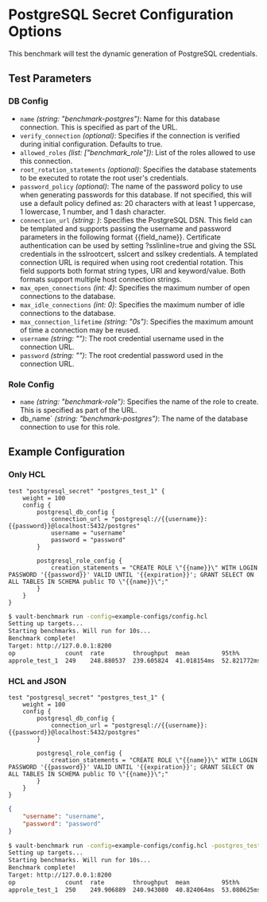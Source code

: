 # PostgreSQL Secret Configuration Options

This benchmark will test the dynamic generation of PostgreSQL credentials.

## Test Parameters
### DB Config
- `name` _(string: "benchmark-postgres")_: Name for this database connection. This is specified as part of the URL.
- `verify_connection` _(optional)_: Specifies if the connection is verified during initial configuration. Defaults to true.
- `allowed_roles` _(list: ["benchmark_role"])_: List of the roles allowed to use this connection. 
- `root_rotation_statements` _(optional)_: Specifies the database statements to be executed to rotate the root user's credentials.
- `password_policy` _(optional)_: The name of the password policy to use when generating passwords for this database. If not specified, this will use a default policy defined as: 20 characters with at least 1 uppercase, 1 lowercase, 1 number, and 1 dash character.
- `connection_url` _(string: <required>)_: Specifies the PostgreSQL DSN. This field can be templated and supports passing the username and password parameters in the following format {{field_name}}. Certificate authentication can be used by setting ?sslinline=true and giving the SSL credentials in the sslrootcert, sslcert and sslkey credentials. A templated connection URL is required when using root credential rotation. This field supports both format string types, URI and keyword/value. Both formats support multiple host connection strings. 
- `max_open_connections` _(int: 4)_: Specifies the maximum number of open connections to the database.
- `max_idle_connections` _(int: 0)_: Specifies the maximum number of idle connections to the database. 
- `max_connection_lifetime` _(string: "0s")_: Specifies the maximum amount of time a connection may be reused.
- `username` _(string: "")_: The root credential username used in the connection URL.
- `password` _(string: "")_: The root credential password used in the connection URL.


### Role Config
- `name` _(string: "benchmark-role")_: Specifies the name of the role to create. This is specified as part of the URL.
- db_name` _(string: "benchmark-postgres")_: The name of the database connection to use for this role.

## Example Configuration 
### Only HCL
```hcl
test "postgresql_secret" "postgres_test_1" {
    weight = 100
    config {
        postgresql_db_config {
            connection_url = "postgresql://{{username}}:{{password}}@localhost:5432/postgres"
            username = "username"
            password = "password"
        }

        postgresql_role_config {
            creation_statements = "CREATE ROLE \"{{name}}\" WITH LOGIN PASSWORD '{{password}}' VALID UNTIL '{{expiration}}'; GRANT SELECT ON ALL TABLES IN SCHEMA public TO \"{{name}}\";"
        }
    }
}
```

```bash
$ vault-benchmark run -config=example-configs/config.hcl
Setting up targets...
Starting benchmarks. Will run for 10s...
Benchmark complete!
Target: http://127.0.0.1:8200
op              count  rate        throughput  mean         95th%        99th%        successRatio
approle_test_1  249    248.880537  239.605824  41.018154ms  52.821772ms  58.667201ms  100.00%
```

### HCL and JSON
```hcl
test "postgresql_secret" "postgres_test_1" {
    weight = 100
    config {
        postgresql_db_config {
            connection_url = "postgresql://{{username}}:{{password}}@localhost:5432/postgres"
        }

        postgresql_role_config {
            creation_statements = "CREATE ROLE \"{{name}}\" WITH LOGIN PASSWORD '{{password}}' VALID UNTIL '{{expiration}}'; GRANT SELECT ON ALL TABLES IN SCHEMA public TO \"{{name}}\";"
        }
    }
}
```

```json
{
    "username": "username",
    "password": "password"
}
```

```bash
$ vault-benchmark run -config=example-configs/config.hcl -postgres_test_user_json=user.json
Setting up targets...
Starting benchmarks. Will run for 10s...
Benchmark complete!
Target: http://127.0.0.1:8200
op              count  rate        throughput  mean         95th%        99th%        successRatio
approle_test_1  250    249.906889  240.943080  40.824064ms  53.080625ms  56.494667ms  100.00%
```